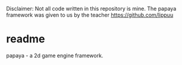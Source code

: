 Disclaimer: Not all code written in this repository is mine. The papaya framework was given to us by the teacher https://github.com/lippuu
# readme
papaya - a 2d game engine framework.
